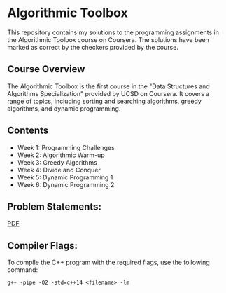 # Algorithmic Toolbox

This repository contains my solutions to the programming assignments in the Algorithmic Toolbox course on Coursera. The solutions have been marked as correct by the checkers provided by the course.

## Course Overview

The Algorithmic Toolbox is the first course in the "Data Structures and Algorithms Specialization" provided by UCSD on Coursera. It covers a range of topics, including sorting and searching algorithms, greedy algorithms, and dynamic programming.

## Contents

* Week 1: Programming Challenges
* Week 2: Algorithmic Warm-up
* Week 3: Greedy Algorithms
* Week 4: Divide and Conquer
* Week 5: Dynamic Programming 1
* Week 6: Dynamic Programming 2

## Problem Statements:

[PDF](./Problems_Statements/toolbox_statements.pdf)

## Compiler Flags:

To compile the C++ program with the required flags, use the following command:  
``` shell
g++ -pipe -O2 -std=c++14 <filename> -lm

